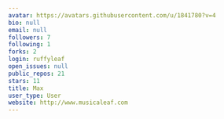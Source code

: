 ```yaml
---
avatar: https://avatars.githubusercontent.com/u/1841780?v=4
bio: null
email: null
followers: 7
following: 1
forks: 2
login: ruffyleaf
open_issues: null
public_repos: 21
stars: 11
title: Max
user_type: User
website: http://www.musicaleaf.com
---
```

